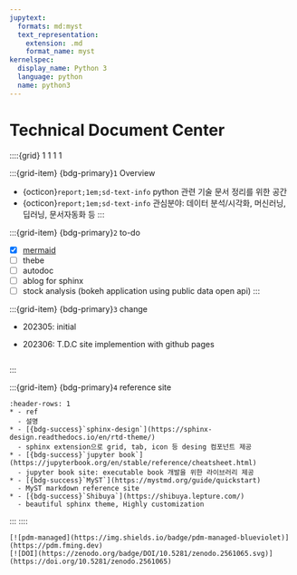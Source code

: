 ```yaml
---
jupytext:
  formats: md:myst
  text_representation:
    extension: .md
    format_name: myst
kernelspec:
  display_name: Python 3
  language: python
  name: python3
---
```


# Technical Document Center

::::{grid} 1 1 1 1

:::{grid-item}
{bdg-primary}`1` Overview
* {octicon}`report;1em;sd-text-info` python 관련 기술 문서 정리를 위한 공간
* {octicon}`report;1em;sd-text-info` 관심분야: 데이터 분석/시각화, 머신러닝, 딥러닝, 문서자동화 등 
:::

:::{grid-item}
{bdg-primary}`2` to-do
- [x] [mermaid](`./dc/mermaid.md`)
- [ ] thebe
- [ ] autodoc
- [ ] ablog for sphinx
- [ ] stock analysis (bokeh application using public data open api)
:::

:::{grid-item}
{bdg-primary}`3` change  
- 202305: initial 
- 202306: T.D.C site implemention with github pages

  ```{include} ./chg_summary.md
  ```  
:::

:::{grid-item}
{bdg-primary}`4` reference site
```{list-table} 
:header-rows: 1
* - ref
  - 설명
* - [{bdg-success}`sphinx-design`](https://sphinx-design.readthedocs.io/en/rtd-theme/)
  - sphinx extension으로 grid, tab, icon 등 desing 컴포넌트 제공
* - [{bdg-success}`jupyter book`](https://jupyterbook.org/en/stable/reference/cheatsheet.html)
  - jupyter book site: executable book 개발을 위한 라이브러리 제공   
* - [{bdg-success}`MyST`](https://mystmd.org/guide/quickstart)
  - MyST markdown reference site  
* - [{bdg-success}`Shibuya`](https://shibuya.lepture.com/)
  - beautiful sphinx theme, Highly customization  
```
:::
::::

```{only} html
[![pdm-managed](https://img.shields.io/badge/pdm-managed-blueviolet)](https://pdm.fming.dev)
[![DOI](https://zenodo.org/badge/DOI/10.5281/zenodo.2561065.svg)](https://doi.org/10.5281/zenodo.2561065)
```